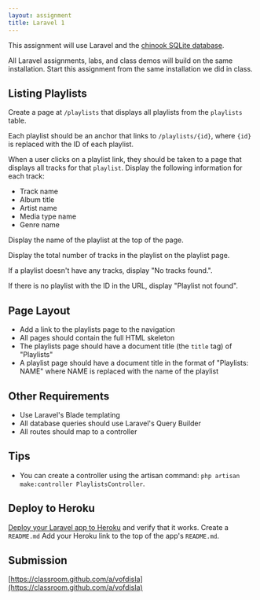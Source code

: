 ```yaml
---
layout: assignment
title: Laravel 1
---
```


This assignment will use Laravel and the [chinook SQLite database](http://www.sqlitetutorial.net/sqlite-sample-database/).

All Laravel assignments, labs, and class demos will build on the same installation. Start this assignment from the same installation we did in class.

## Listing Playlists

Create a page at `/playlists` that displays all playlists from the `playlists` table.

Each playlist should be an anchor that links to `/playlists/{id}`, where `{id}` is replaced with the ID of each playlist.

When a user clicks on a playlist link, they should be taken to a page that displays all tracks for that `playlist`. Display the following information for each track:

* Track name
* Album title
* Artist name
* Media type name
* Genre name

Display the name of the playlist at the top of the page.

Display the total number of tracks in the playlist on the playlist page.

If a playlist doesn't have any tracks, display "No tracks found.".

If there is no playlist with the ID in the URL, display "Playlist not found".

## Page Layout

* Add a link to the playlists page to the navigation
* All pages should contain the full HTML skeleton
* The playlists page should have a document title (the `title` tag) of "Playlists"
* A playlist page should have a document title in the format of "Playlists: NAME" where NAME is replaced with the name of the playlist

## Other Requirements

* Use Laravel's Blade templating
* All database queries should use Laravel's Query Builder
* All routes should map to a controller

## Tips

* You can create a controller using the artisan command: `php artisan make:controller PlaylistsController`.

## Deploy to Heroku

[Deploy your Laravel app to Heroku](/tutorials/deploying-laravel-with-sqlite-to-heroku) and verify that it works. Create a `README.md` Add your Heroku link to the top of the app's `README.md`.

## Submission

[https://classroom.github.com/a/vofdisIa](https://classroom.github.com/a/vofdisIa)


